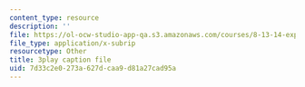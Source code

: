 ```yaml
---
content_type: resource
description: ''
file: https://ol-ocw-studio-app-qa.s3.amazonaws.com/courses/8-13-14-experimental-physics-i-ii-junior-lab-fall-2016-spring-2017/7d33c2e0273a627dcaa9d81a27cad95a_vcnmiPAeNFE.srt
file_type: application/x-subrip
resourcetype: Other
title: 3play caption file
uid: 7d33c2e0-273a-627d-caa9-d81a27cad95a
---
```

